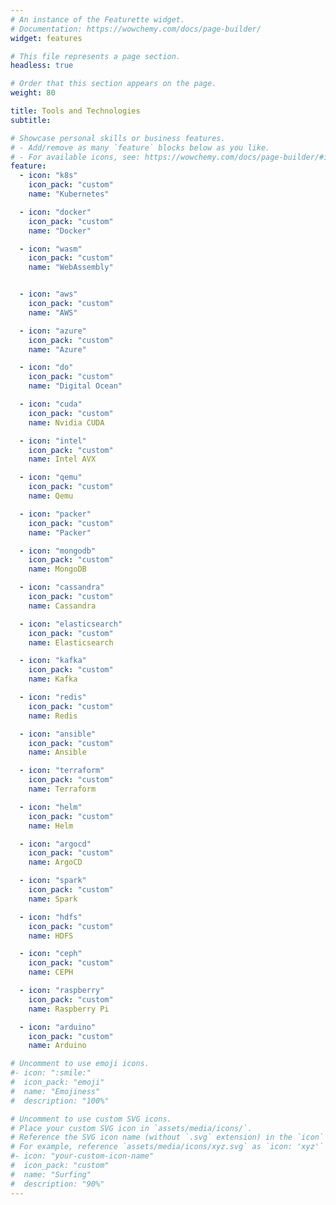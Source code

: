 ```yaml
---
# An instance of the Featurette widget.
# Documentation: https://wowchemy.com/docs/page-builder/
widget: features

# This file represents a page section.
headless: true

# Order that this section appears on the page.
weight: 80

title: Tools and Technologies
subtitle:

# Showcase personal skills or business features.
# - Add/remove as many `feature` blocks below as you like.
# - For available icons, see: https://wowchemy.com/docs/page-builder/#icons
feature:
  - icon: "k8s"
    icon_pack: "custom"
    name: "Kubernetes"

  - icon: "docker"
    icon_pack: "custom"
    name: "Docker"

  - icon: "wasm"
    icon_pack: "custom"
    name: "WebAssembly"


  - icon: "aws"
    icon_pack: "custom"
    name: "AWS"

  - icon: "azure"
    icon_pack: "custom"
    name: "Azure"

  - icon: "do"
    icon_pack: "custom"
    name: "Digital Ocean"

  - icon: "cuda"
    icon_pack: "custom"
    name: Nvidia CUDA

  - icon: "intel"
    icon_pack: "custom"
    name: Intel AVX

  - icon: "qemu"
    icon_pack: "custom"
    name: Qemu

  - icon: "packer"
    icon_pack: "custom"
    name: "Packer"

  - icon: "mongodb"
    icon_pack: "custom"
    name: MongoDB

  - icon: "cassandra"
    icon_pack: "custom"
    name: Cassandra

  - icon: "elasticsearch"
    icon_pack: "custom"
    name: Elasticsearch

  - icon: "kafka"
    icon_pack: "custom"
    name: Kafka

  - icon: "redis"
    icon_pack: "custom"
    name: Redis

  - icon: "ansible"
    icon_pack: "custom"
    name: Ansible

  - icon: "terraform"
    icon_pack: "custom"
    name: Terraform

  - icon: "helm"
    icon_pack: "custom"
    name: Helm

  - icon: "argocd"
    icon_pack: "custom"
    name: ArgoCD

  - icon: "spark"
    icon_pack: "custom"
    name: Spark

  - icon: "hdfs"
    icon_pack: "custom"
    name: HDFS

  - icon: "ceph"
    icon_pack: "custom"
    name: CEPH

  - icon: "raspberry"
    icon_pack: "custom"
    name: Raspberry Pi

  - icon: "arduino"
    icon_pack: "custom"
    name: Arduino

# Uncomment to use emoji icons.
#- icon: ":smile:"
#  icon_pack: "emoji"
#  name: "Emojiness"
#  description: "100%"

# Uncomment to use custom SVG icons.
# Place your custom SVG icon in `assets/media/icons/`.
# Reference the SVG icon name (without `.svg` extension) in the `icon` field.
# For example, reference `assets/media/icons/xyz.svg` as `icon: 'xyz'`
#- icon: "your-custom-icon-name"
#  icon_pack: "custom"
#  name: "Surfing"
#  description: "90%"
---
```

